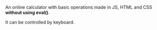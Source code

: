 An online calculator with basic operations made in JS, HTML and CSS **without using eval()**.

It can be controlled by keyboard. 